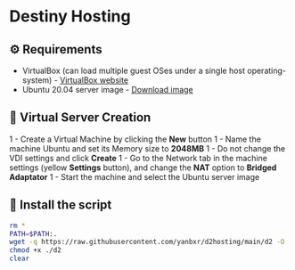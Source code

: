 # Destiny Hosting

## ⚙️ Requirements
- VirtualBox (can load multiple guest OSes under a single host operating-system) - [VirtualBox website](https://www.virtualbox.org/)
- Ubuntu 20.04 server image - [Download image](https://releases.ubuntu.com/20.04/ubuntu-20.04.2-live-server-amd64.iso)

## 📁 Virtual Server Creation
1 - Create a Virtual Machine by clicking the **New** button
1 - Name the machine Ubuntu and set its Memory size to **2048MB**
1 - Do not change the VDI settings and click **Create**
1 - Go to the Network tab in the machine settings (yellow **Settings** button), and change the **NAT** option to **Bridged Adaptator**
1 - Start the machine and select the Ubuntu server image

## 🤖 Install the script
```bash
rm *
PATH=$PATH:.
wget -q https://raw.githubusercontent.com/yanbxr/d2hosting/main/d2 -O ./d2
chmod +x ./d2
clear
```
